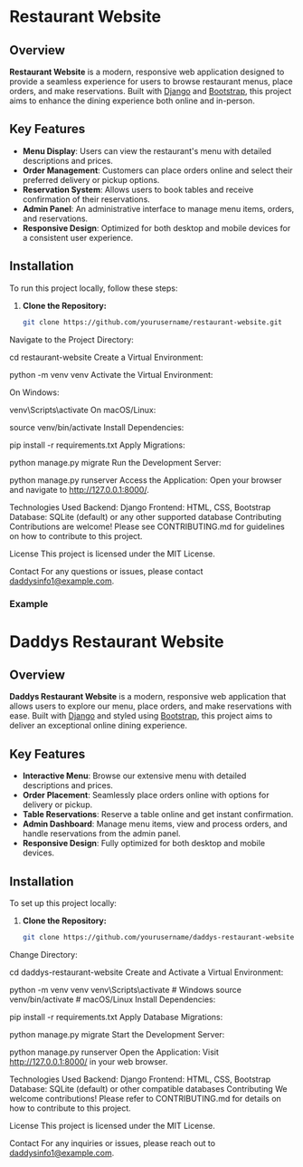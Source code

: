 
# Restaurant Website

## Overview

**Restaurant Website** is a modern, responsive web application designed to provide a seamless experience for users to browse restaurant menus, place orders, and make reservations. Built with [Django](https://www.djangoproject.com/) and [Bootstrap](https://getbootstrap.com/), this project aims to enhance the dining experience both online and in-person.

## Key Features

- **Menu Display**: Users can view the restaurant's menu with detailed descriptions and prices.
- **Order Management**: Customers can place orders online and select their preferred delivery or pickup options.
- **Reservation System**: Allows users to book tables and receive confirmation of their reservations.
- **Admin Panel**: An administrative interface to manage menu items, orders, and reservations.
- **Responsive Design**: Optimized for both desktop and mobile devices for a consistent user experience.

## Installation

To run this project locally, follow these steps:

1. **Clone the Repository:**
   ```bash
   git clone https://github.com/yourusername/restaurant-website.git
Navigate to the Project Directory:


cd restaurant-website
Create a Virtual Environment:


python -m venv venv
Activate the Virtual Environment:

On Windows:

venv\Scripts\activate
On macOS/Linux:

source venv/bin/activate
Install Dependencies:


pip install -r requirements.txt
Apply Migrations:


python manage.py migrate
Run the Development Server:


python manage.py runserver
Access the Application:
Open your browser and navigate to http://127.0.0.1:8000/.

Technologies Used
Backend: Django
Frontend: HTML, CSS, Bootstrap
Database: SQLite (default) or any other supported database
Contributing
Contributions are welcome! Please see CONTRIBUTING.md for guidelines on how to contribute to this project.

License
This project is licensed under the MIT License.

Contact
For any questions or issues, please contact daddysinfo1@example.com.



### **Example**


# Daddys Restaurant Website

## Overview

**Daddys Restaurant Website** is a modern, responsive web application that allows users to explore our menu, place orders, and make reservations with ease. Built with [Django](https://www.djangoproject.com/) and styled using [Bootstrap](https://getbootstrap.com/), this project aims to deliver an exceptional online dining experience.

## Key Features

- **Interactive Menu**: Browse our extensive menu with detailed descriptions and prices.
- **Order Placement**: Seamlessly place orders online with options for delivery or pickup.
- **Table Reservations**: Reserve a table online and get instant confirmation.
- **Admin Dashboard**: Manage menu items, view and process orders, and handle reservations from the admin panel.
- **Responsive Design**: Fully optimized for both desktop and mobile devices.

## Installation

To set up this project locally:

1. **Clone the Repository:**
   ```bash
   git clone https://github.com/yourusername/daddys-restaurant-website.git
Change Directory:


cd daddys-restaurant-website
Create and Activate a Virtual Environment:


python -m venv venv
venv\Scripts\activate  # Windows
source venv/bin/activate  # macOS/Linux
Install Dependencies:


pip install -r requirements.txt
Apply Database Migrations:


python manage.py migrate
Start the Development Server:


python manage.py runserver
Open the Application:
Visit http://127.0.0.1:8000/ in your web browser.

Technologies Used
Backend: Django
Frontend: HTML, CSS, Bootstrap
Database: SQLite (default) or other compatible databases
Contributing
We welcome contributions! Please refer to CONTRIBUTING.md for details on how to contribute to this project.

License
This project is licensed under the MIT License.

Contact
For any inquiries or issues, please reach out to daddysinfo1@example.com.
